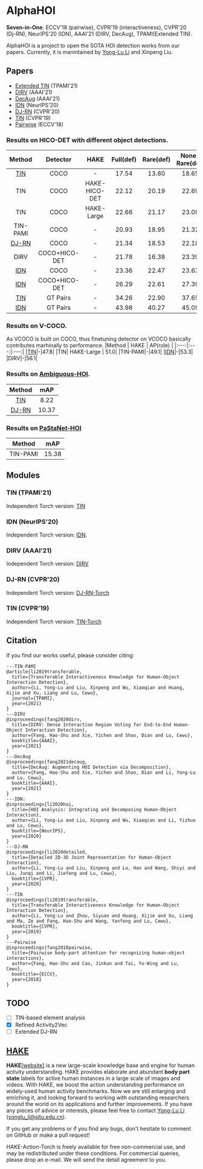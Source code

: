 # AlphaHOI

**Seven-in-One**: ECCV'18 (pairwise), CVPR'19 (interactiveness), CVPR'20 (Dj-RN), NeurIPS'20 (IDN), AAAI'21 (DIRV, DecAug), TPAMI(Extended TIN).

AlphaHOI is a project to open the SOTA HOI detection works from our papers. Currently, it is manintained by [Yong-Lu Li](https://dirtyharrylyl.github.io/) and Xinpeng Liu.

## Papers
- [Extended TIN](https://arxiv.org/abs/2101.10292) (TPAMI'21)
- [DIRV](https://fang-haoshu.github.io/files/DIRV_paper.pdf) (AAAI'21)
- [DecAug](https://fang-haoshu.github.io/files/DecAug_paper.pdf) (AAAI'21)
- [IDN](https://arxiv.org/pdf/2010.16219.pdf) (NeurIPS'20)
- [DJ-RN](https://arxiv.org/pdf/2004.08154.pdf) (CVPR'20)
- [TIN](https://arxiv.org/pdf/1811.08264.pdf) (CVPR'19)
- [Pairwise](https://arxiv.org/pdf/1807.10889) (ECCV'18)

### Results on HICO-DET with different object detections.
|Method| Detector |HAKE| Full(def) | Rare(def) | None-Rare(def)| Full(ko) | Rare(ko) | None-Rare(ko) |
|:---:|:---:|:---:|:---:|:---:|:---:|:---:|:---:|:---:|
|[TIN](https://github.com/DirtyHarryLYL/HAKE-Action-Torch/tree/TIN-Torch)| COCO |-| 17.54	|13.80	|18.65|	19.75|	15.70|	20.96|
|TIN| COCO | HAKE-HICO-DET| 22.12 |20.19|22.69|24.06|22.19|24.62|
|TIN| COCO | HAKE-Large| 22.66 |21.17|23.09|24.53|23.00|24.99|
|TIN-PAMI|COCO|-|20.93|18.95|21.32|23.02|20.96|23.42|
|[DJ-RN](https://github.com/DirtyHarryLYL/HAKE-Action-Torch/tree/DJ-RN-Torch)| COCO |-| 21.34|18.53|22.18|23.69|20.64|24.60|
|DIRV|COCO+HICO-DET|-|21.78 |16.38| 23.39| 25.52| 20.84| 26.92|
|[IDN](https://github.com/DirtyHarryLYL/HAKE-Action-Torch/tree/IDN-(Integrating-Decomposing-Network))|COCO|-|23.36|22.47|23.63|26.43|25.01|26.85|
|[IDN](https://github.com/DirtyHarryLYL/HAKE-Action-Torch/tree/IDN-(Integrating-Decomposing-Network))|COCO+HICO-DET|-|26.29|22.61|27.39|28.24|24.47|29.37|
|[TIN](https://github.com/DirtyHarryLYL/HAKE-Action-Torch/tree/TIN-Torch)| GT Pairs |-|34.26|22.90 |37.65|-|-|-|
|[IDN](https://github.com/DirtyHarryLYL/HAKE-Action-Torch/tree/IDN-(Integrating-Decomposing-Network))|GT Pairs|-|43.98|40.27|45.09|-|-|-|

### Results on V-COCO. 
As VCOCO is built on COCO, thus finetuning detector on VCOCO basically contributes marhinally to performance.
|Method | HAKE | AP(role) |
|:---:|:---:|:---:|
|[TIN](https://github.com/DirtyHarryLYL/HAKE-Action-Torch/tree/TIN-Torch)|-|47.8|
|TIN| HAKE-Large | 51.0|
|TIN-PAMI|-|49.1|
|[IDN](https://github.com/DirtyHarryLYL/HAKE-Action-Torch/tree/IDN-(Integrating-Decomposing-Network))|-|53.3|
|DIRV|-|56.1|

### Results on [Ambiguous-HOI](https://github.com/DirtyHarryLYL/DJ-RN).
|Method| mAP |
|:---:|:---:|
|[TIN](https://github.com/DirtyHarryLYL/HAKE-Action-Torch/tree/TIN-Torch)| 8.22 |
|[DJ-RN](https://github.com/DirtyHarryLYL/HAKE-Action-Torch/tree/DJ-RN-Torch)| 10.37 |

### Results on [PaStaNet-HOI](https://arxiv.org/abs/2101.10292)
|Method| mAP |
|:---:|:---:|
|TIN-PAMI| 15.38|


## Modules

### TIN (TPAMI'21)
Independent Torch version: [TIN](https://github.com/DirtyHarryLYL/Transferable-Interactiveness-Network)

### IDN (NeurIPS'20)
Independent Torch version: [IDN](https://github.com/DirtyHarryLYL/HAKE-Action-Torch/tree/IDN-(Integrating-Decomposing-Network)).

### DIRV (AAAI'21)
Independent Torch version: [DIRV](https://github.com/MVIG-SJTU/DIRV)

### DJ-RN (CVPR'20)
Independent Torch version: [DJ-RN-Torch](https://github.com/DirtyHarryLYL/HAKE-Action-Torch/tree/DJ-RN-Torch)

### TIN (CVPR'19)
Independent Torch version: [TIN-Torch](https://github.com/DirtyHarryLYL/HAKE-Action-Torch/tree/TIN-Torch)


## Citation
If you find our works useful, please consider citing:
```
---TIN-PAMI
@article{li2019transferable,
  title={Transferable Interactiveness Knowledge for Human-Object Interaction Detection},
  author={Li, Yong-Lu and Liu, Xinpeng and Wu, Xiaoqian and Huang, Xijie and Xu, Liang and Lu, Cewu},
  journal={TPAMI},
  year={2021}
}
---DIRV
@inproceedings{fang2020dirv,
  title={DIRV: Dense Interaction Region Voting for End-to-End Human-Object Interaction Detection},
  author={Fang, Hao-Shu and Xie, Yichen and Shao, Dian and Lu, Cewu},
  booktitle={AAAI},
  year={2021}
}
---DecAug
@inproceedings{fang2021decaug,
  title={DecAug: Augmenting HOI Detection via Decomposition},
  author={Fang, Hao-Shu and Xie, Yichen and Shao, Dian and Li, Yong-Lu and Lu, Cewu},
  booktitle={AAAI},
  year={2021}
}
---IDN:
@inproceedings{li2020hoi,
  title={HOI Analysis: Integrating and Decomposing Human-Object Interaction},
  author={Li, Yong-Lu and Liu, Xinpeng and Wu, Xiaoqian and Li, Yizhuo and Lu, Cewu},
  booktitle={NeurIPS},
  year={2020}
}
---DJ-RN
@inproceedings{li2020detailed,
  title={Detailed 2D-3D Joint Representation for Human-Object Interaction},
  author={Li, Yong-Lu and Liu, Xinpeng and Lu, Han and Wang, Shiyi and Liu, Junqi and Li, Jiefeng and Lu, Cewu},
  booktitle={CVPR},
  year={2020}
}
---TIN
@inproceedings{li2019transferable,
  title={Transferable Interactiveness Knowledge for Human-Object Interaction Detection},
  author={Li, Yong-Lu and Zhou, Siyuan and Huang, Xijie and Xu, Liang and Ma, Ze and Fang, Hao-Shu and Wang, Yanfeng and Lu, Cewu},
  booktitle={CVPR},
  year={2019}
}
---Pairwise
@inproceedings{fang2018pairwise,
  title={Pairwise body-part attention for recognizing human-object interactions},
  author={Fang, Hao-Shu and Cao, Jinkun and Tai, Yu-Wing and Lu, Cewu},
  booktitle={ECCV},
  year={2018}
}
```

## TODO
- [ ] TIN-based element analysis
- [x] Refined Activity2Vec
- [ ] Extended DJ-RN

## [HAKE](http://hake-mvig.cn/home/)
**HAKE**[[website]](http://hake-mvig.cn/home/) is a new large-scale knowledge base and engine for human activity understanding. HAKE provides elaborate and abundant **body part state** labels for active human instances in a large scale of images and videos. With HAKE, we boost the action understanding performance on widely-used human activity benchmarks. Now we are still enlarging and enriching it, and looking forward to working with outstanding researchers around the world on its applications and further improvements. If you have any pieces of advice or interests, please feel free to contact [Yong-Lu Li](https://dirtyharrylyl.github.io/) (yonglu_li@sjtu.edu.cn).

If you get any problems or if you find any bugs, don't hesitate to comment on GitHub or make a pull request! 

HAKE-Action-Torch is freely available for free non-commercial use, and may be redistributed under these conditions. For commercial queries, please drop an e-mail. We will send the detail agreement to you.
